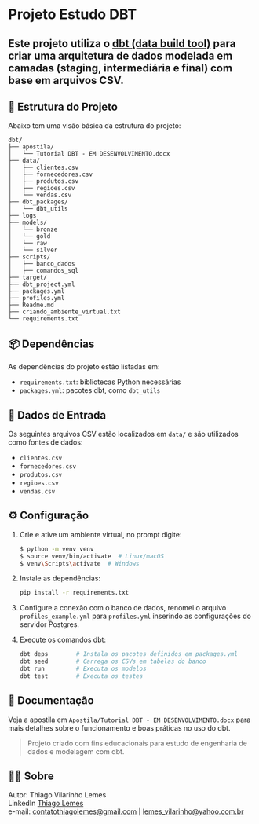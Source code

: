 # Projeto Estudo DBT

Este projeto utiliza o [dbt (data build tool)](https://www.getdbt.com/) para criar uma arquitetura de dados modelada em camadas (staging, intermediária e final) com base em arquivos CSV.
---
## 📁 Estrutura do Projeto

Abaixo tem uma visão básica da estrutura do projeto:

```
dbt/
├── apostila/
│   └── Tutorial DBT - EM DESENVOLVIMENTO.docx
├── data/
│   ├── clientes.csv
│   ├── fornecedores.csv
│   ├── produtos.csv
│   ├── regioes.csv
│   └── vendas.csv
├── dbt_packages/
│   └── dbt_utils
├── logs
├── models/
│   └── bronze
│   └── gold
│   └── raw
│   └── silver
├── scripts/
│   ├── banco_dados
│   ├── comandos_sql
├── target/
├── dbt_project.yml
├── packages.yml
├── profiles.yml
├── Readme.md
├── criando_ambiente_virtual.txt
└── requirements.txt
```

## 📦 Dependências

As dependências do projeto estão listadas em:

- `requirements.txt`: bibliotecas Python necessárias
- `packages.yml`: pacotes dbt, como `dbt_utils`

## 🧪 Dados de Entrada

Os seguintes arquivos CSV estão localizados em `data/` e são utilizados como fontes de dados:

- `clientes.csv`
- `fornecedores.csv`
- `produtos.csv`
- `regioes.csv`
- `vendas.csv`

## ⚙️ Configuração

1. Crie e ative um ambiente virtual, no prompt digite:
   ```bash
   $ python -m venv venv
   $ source venv/bin/activate  # Linux/macOS
   $ venv\Scripts\activate  # Windows
   ```

2. Instale as dependências:
   ```bash
   pip install -r requirements.txt
   ```

3. Configure a conexão com o banco de dados, renomei o arquivo `profiles_example.yml` para `profiles.yml` inserindo as configurações do servidor Postgres.

4. Execute os comandos dbt:
   ```bash
   dbt deps        # Instala os pacotes definidos em packages.yml
   dbt seed        # Carrega os CSVs em tabelas do banco
   dbt run         # Executa os modelos
   dbt test        # Executa os testes
   ```

## 🧾 Documentação

Veja a apostila em `Apostila/Tutorial DBT - EM DESENVOLVIMENTO.docx` para mais detalhes sobre o funcionamento e boas práticas no uso do dbt.


> Projeto criado com fins educacionais para estudo de engenharia de dados e modelagem com dbt.


## 👨‍💻 Sobre

Autor: Thiago Vilarinho Lemes <br>
LinkedIn <a href="https://www.linkedin.com/in/thiago-v-lemes-b1232727" target="_blank">Thiago Lemes</a><br>
e-mail: contatothiagolemes@gmail.com | lemes_vilarinho@yahoo.com.br
